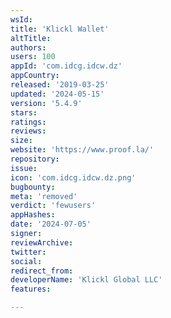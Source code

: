 ```yaml
---
wsId: 
title: 'Klickl Wallet'
altTitle: 
authors: 
users: 100
appId: 'com.idcg.idcw.dz'
appCountry: 
released: '2019-03-25'
updated: '2024-05-15'
version: '5.4.9'
stars: 
ratings: 
reviews: 
size: 
website: 'https://www.proof.la/'
repository: 
issue: 
icon: 'com.idcg.idcw.dz.png'
bugbounty: 
meta: 'removed'
verdict: 'fewusers'
appHashes: 
date: '2024-07-05'
signer: 
reviewArchive: 
twitter: 
social: 
redirect_from: 
developerName: 'Klickl Global LLC'
features: 

---
```


